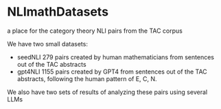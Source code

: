 # NLImathDatasets
a place for the category theory NLI pairs from the TAC corpus

We have two small datasets:
* seedNLI 279 pairs created by human mathematicians from sentences out of the TAC abstracts
* gpt4NLI 1155 pairs created by GPT4 from sentences out of the TAC abstracts, following the human pattern of E, C, N.

We also have two sets of results of analyzing these pairs using several LLMs
 
